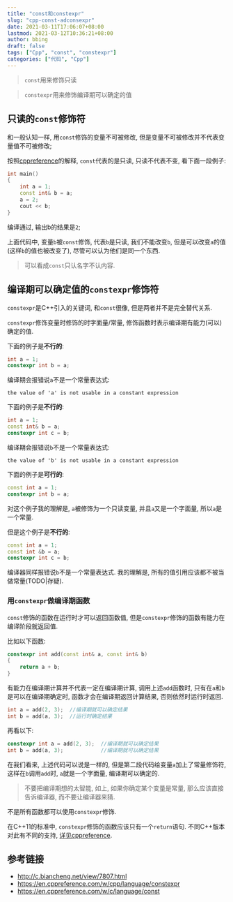 ```yaml
---
title: "const和constexpr"
slug: "cpp-const-adconsexpr"
date: 2021-03-11T17:06:07+08:00
lastmod: 2021-03-12T10:36:21+08:00
author: bbing
draft: false
tags: ["Cpp", "const", "constexpr"]
categories: ["代码", "Cpp"]
---
```


> ```const```用来修饰只读

> ```constexpr```用来修饰编译期可以确定的值

<!--more-->

## 只读的```const```修饰符

和一般认知一样, 用```const```修饰的变量不可被修改, 但是变量不可被修改并不代表变量值不可被修改;

按照[cppreference](https://en.cppreference.com/w/c/language/const)的解释, ```const```代表的是只读, 只读不代表不变, 看下面一段例子:
```C++
int main()
{
    int a = 1;
    const int& b = a;
    a = 2;
    cout << b;
}
```
编译通过, 输出b的结果是```2```;

上面代码中, 变量```b```被```const```修饰, 代表```b```是只读, 我们不能改变```b```, 但是可以改变```a```的值(这样```b```的值也被改变了), 尽管可以认为他们是同一个东西.

> 可以看成```const```只认名字不认内容.

## 编译期可以确定值的```constexpr```修饰符

```constexpr```是C++引入的关键词, 和```const```很像, 但是两者并不是完全替代关系.

```constexpr```修饰变量时修饰的时字面量/常量, 修饰函数时表示编译期有能力(可以)确定的值.

下面的例子是**不行的**:
```C++
int a = 1;
constexpr int b = a;
```
编译期会报错说```a```不是一个常量表达式:
```
the value of 'a' is not usable in a constant expression
```

下面的例子是**不行的**:
```C++
int a = 1;
const int& b = a;
constexpr int c = b;
```
编译期会报错说```b```不是一个常量表达式:
```
the value of 'b' is not usable in a constant expression
```

下面的例子是**可行的**:
```C++
const int a = 1;
constexpr int b = a;
```
对这个例子我的理解是, ```a```被修饰为一个只读变量, 并且```a```又是一个字面量, 所以```a```是一个常量.

但是这个例子是**不行的**:
```C++
const int a = 1;
const int &b = a;
constexpr int c = b;
```
编译器同样报错说```b```不是一个常量表达式. 我的理解是, 所有的值引用应该都不被当做常量(TODO|存疑).

### 用```constexpr```做编译期函数

```const```修饰的函数在运行时才可以返回函数值, 但是```constexpr```修饰的函数有能力在编译阶段就返回值.

比如以下函数:
```C++
constexpr int add(const int& a, const int& b)
{
    return a + b;
}
```

有能力在编译期计算并不代表一定在编译期计算, 调用上述```add```函数时, 只有在```a```和```b```是可以在编译期确定时, 函数才会在编译期返回计算结果, 否则依然时运行时返回.

```C++
int a = add(2, 3);  //编译期就可以确定结果
int b = add(a, 3);  //运行时确定结果
```
再看以下:
```C++
constexpr int a = add(2, 3);  //编译期就可以确定结果
int b = add(a, 3);            //编译期就可以确定结果
```
在我们看来, 上述代码可以说是一样的, 但是第二段代码给变量```a```加上了常量修饰符, 这样在```b```调用```add```时, ```a```就是一个字面量, 编译期可以确定的.

> 不要把编译期想的太智能, 如上, 如果你确定某个变量是常量, 那么应该直接告诉编译器, 而不要让编译器来猜.

不是所有函数都可以使用```constexpr```修饰.

在C++11的标准中, ```constexpr```修饰的函数应该只有一个```return```语句. 不同C++版本对此有不同的支持, [详见cppreference](https://en.cppreference.com/w/cpp/language/constexpr).

## 参考链接
- http://c.biancheng.net/view/7807.html
- https://en.cppreference.com/w/cpp/language/constexpr
- https://en.cppreference.com/w/c/language/const
